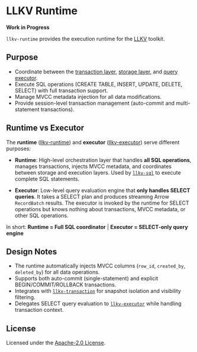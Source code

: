# LLKV Runtime

**Work in Progress**

`llkv-runtime` provides the execution runtime for the [LLKV](https://github.com/jzombie/rust-llkv) toolkit.

## Purpose

- Coordinate between the [transaction layer](../llkv-transaction/), [storage layer](../llkv-table/), and [query executor](../llkv-executor/).
- Execute SQL operations (CREATE TABLE, INSERT, UPDATE, DELETE, SELECT) with full transaction support.
- Manage MVCC metadata injection for all data modifications.
- Provide session-level transaction management (auto-commit and multi-statement transactions).

## Runtime vs Executor

The **runtime** ([llkv-runtime](../llkv-runtime/)) and **executor** ([llkv-executor](../llkv-executor/)) serve different purposes:

- **Runtime**: High-level orchestration layer that handles **all SQL operations**, manages transactions, injects MVCC metadata, and coordinates between storage and execution layers. Used by [`llkv-sql`](../llkv-sql/) to execute complete SQL statements.

- **Executor**: Low-level query evaluation engine that **only handles SELECT queries**. It takes a SELECT plan and produces streaming Arrow `RecordBatch` results. The executor is invoked by the runtime for SELECT operations but knows nothing about transactions, MVCC metadata, or other SQL operations.

In short: **Runtime = Full SQL coordinator** | **Executor = SELECT-only query engine**

## Design Notes

- The runtime automatically injects MVCC columns (`row_id`, `created_by`, `deleted_by`) for all data operations.
- Supports both auto-commit (single-statement) and explicit BEGIN/COMMIT/ROLLBACK transactions.
- Integrates with [`llkv-transaction`](../llkv-transaction/) for snapshot isolation and visibility filtering.
- Delegates SELECT query evaluation to [`llkv-executor`](../llkv-executor/) while handling transaction context.

## License

Licensed under the [Apache-2.0 License](../LICENSE).
